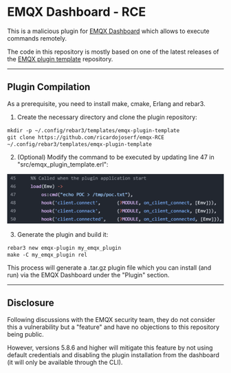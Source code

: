 # EMQX Dashboard - RCE

This is a malicious plugin for [EMQX Dashboard](https://github.com/emqx/emqx-dashboard) which allows to execute commands remotely.

The code in this repository is mostly based on one of the latest releases of the [EMQX plugin template](https://github.com/emqx/emqx-plugin-template) repository.


----------------------

## Plugin Compilation

As a prerequisite, you need to install make, cmake, Erlang and rebar3.

1. Create the necessary directory and clone the plugin repository:

```shell
mkdir -p ~/.config/rebar3/templates/emqx-plugin-template
git clone https://github.com/ricardojoserf/emqx-RCE ~/.config/rebar3/templates/emqx-plugin-template
```

2. (Optional) Modify the command to be executed by updating line 47 in "src/emqx_plugin_template.erl":

![img](https://raw.githubusercontent.com/ricardojoserf/ricardojoserf.github.io/refs/heads/master/images/emqx/Screenshot_1.png)

3. Generate the plugin and build it:

```shell
rebar3 new emqx-plugin my_emqx_plugin
make -C my_emqx_plugin rel
```

This process will generate a .tar.gz plugin file which you can install (and run) via the EMQX Dashboard under the "Plugin" section.

----------------------

## Disclosure

Following discussions with the EMQX security team, they do not consider this a vulnerability but a "feature" and have no objections to this repository being public.

However, versions 5.8.6 and higher will mitigate this feature by not using default credentials and disabling the plugin installation from the dashboard (it will only be available through the CLI).
